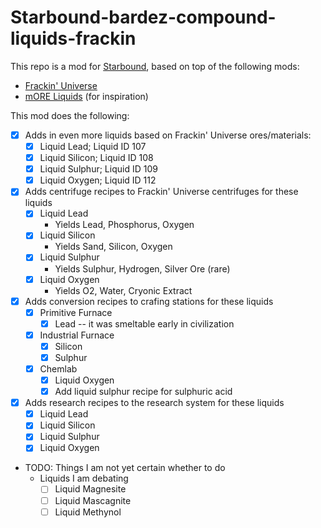 # Starbound-bardez-compound-liquids-frackin

This repo is a mod for [Starbound](https://playstarbound.com/), based on top of the following mods:
- [Frackin' Universe](https://steamcommunity.com/sharedfiles/filedetails/?id=729480149) 
- [mORE Liquids](https://steamcommunity.com/sharedfiles/filedetails/?id=1318339314) (for inspiration)

This mod does the following:

- [X] Adds in even more liquids based on Frackin' Universe ores/materials:
  - [X] Liquid Lead; Liquid ID 107
  - [X] Liquid Silicon; Liquid ID 108
  - [X] Liquid Sulphur; Liquid ID 109
  - [X] Liquid Oxygen; Liquid ID 112
- [X] Adds centrifuge recipes to Frackin' Universe centrifuges for these liquids
  - [X] Liquid Lead
    - Yields Lead, Phosphorus, Oxygen
  - [X] Liquid Silicon
    - Yields Sand, Silicon, Oxygen
  - [X] Liquid Sulphur
    - Yields Sulphur, Hydrogen, Silver Ore (rare)
  - [X] Liquid Oxygen
    - Yields O2, Water, Cryonic Extract
- [X] Adds conversion recipes to crafing stations for these liquids
  - [X] Primitive Furnace
    - [X] Lead -- it was smeltable early in civilization
  - [X] Industrial Furnace
    - [X] Silicon
    - [X] Sulphur
  - [X] Chemlab
    - [X] Liquid Oxygen
    - [X] Add liquid sulphur recipe for sulphuric acid
- [X] Adds research recipes to the research system for these liquids
  - [X] Liquid Lead
  - [X] Liquid Silicon
  - [X] Liquid Sulphur
  - [X] Liquid Oxygen
- TODO: Things I am not yet certain whether to do
  - Liquids I am debating
    - [ ] Liquid Magnesite
    - [ ] Liquid Mascagnite
    - [ ] Liquid Methynol